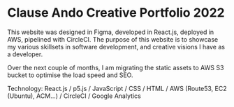 # Clause Ando Creative Portfolio 2022

This website was designed in Figma, developed in React.js, deployed in AWS, pipelined with CircleCI.
The purpose of this website is to showcase my various skillsets in software development, and creative visions I have as a developer. 


Over the next couple of months, I am migrating the static assets to AWS S3 bucket to optimise the load speed and SEO.


Technology: React.js / p5.js / JavaScript / CSS / HTML / AWS (Route53, EC2 (Ubuntu), ACM...) / CircleCI / Google Analytics
